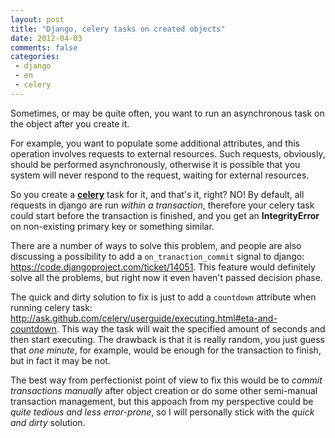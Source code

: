 ```yaml
---
layout: post
title: "Django, celery tasks on created objects"
date: 2012-04-03
comments: false
categories:
 - django
 - en
 - celery
---
```



Sometimes, or may be quite often, you want to run an asynchronous task on the object after you create it.

For example, you want to populate some additional attributes, and this operation involves requests to external resources. Such requests, obviously, should be performed asynchronously, otherwise it is possible that you system will never respond to the request, waiting for external resources.

So you create a **<a href="http://celeryproject.org/">celery</a>** task for it, and that's it, right? NO!
By default, all requests in django are run *within a transaction*, therefore your celery task could start before the transaction is finished, and you get an **IntegrityError** on non-existing primary key or something similar.

There are a number of ways to solve this problem,
and people are also discussing a possibility to add a ``on_tranaction_commit`` signal to django:
<a href="https://code.djangoproject.com/ticket/14051">https://code.djangoproject.com/ticket/14051</a>.
This feature would definitely solve all the problems, but right now it even haven't passed decision phase.

The quick and dirty solution to fix is just to add a ``countdown`` attribute when running celery task:
<a href="http://ask.github.com/celery/userguide/executing.html#eta-and-countdown">http://ask.github.com/celery/userguide/executing.html#eta-and-countdown</a>.
This way the task will wait the specified amount of seconds and then start executing.
The drawback is that it is really random, you just guess that *one minute*, for example, would be enough for the transaction to finish, but in fact it may be not.

The best way from perfectionist point of view to fix this would be to *commit transactions manually* after object creation or do some other semi-manual transaction management, but this appoach from my perspective could be *quite tedious and less error-prone*, so I will personally stick with the *quick and dirty* solution.
